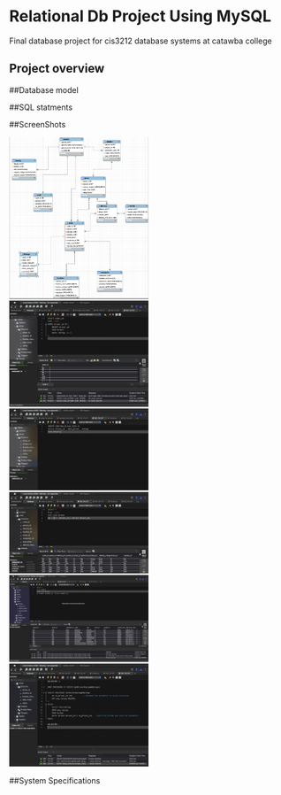 # Relational Db Project Using MySQL
Final database project for cis3212 database systems at catawba college
## Project overview 

##Database model 

##SQL statments

##ScreenShots

<img src="ERD_Diagram.png" width=50% height=50%>
<img src="Example Of Subquery.png" width=50% height=50%>
<img src="Example Of View.png" width=50% height=50%>
<img src="Extra Left Join.png" width=50% height=50%>
<img src="Extra Right Join.png" width=50% height=50%>
<img src="Updated_Proc.png" width=50% height=50%>


##System Specifications
